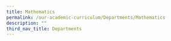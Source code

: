 ```yaml
---
title: Mathematics
permalink: /our-academic-curriculum/Departments/Mathematics
description: ""
third_nav_title: Departments
---
```

